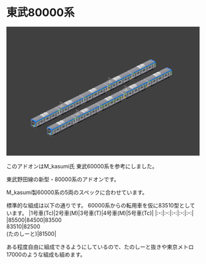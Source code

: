 # 東武80000系
![](thumbnail_tobu80000.png)

このアドオンはM_kasumi氏 東武60000系を参考にしました。

東武野田線の新型・80000系のアドオンです。

M_kasumi製60000系の5両のスペックに合わせています。

標準的な組成は以下の通りです。
60000系からの転用車を仮に83510型としています。
|1号車(Tc)|2号車(M)|3号車(T)|4号車(M)|5号車(Tc)|
|:-:|:-:|:-:|:-:|:-:|
|85500|84500|83500<br>83510|82500<br>(たのしーと)|81500|

ある程度自由に組成できるようにしているので、たのしーと抜きや東京メトロ17000のような組成も組めます。
